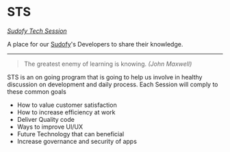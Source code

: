 # STS
[_Sudofy Tech Session_](https://sudofy.github.io/Sudofy-Tech-Session/)

A place for our [Sudofy](http://sudofy.com)'s Developers to share their knowledge. 
___


>The greatest enemy of learning is knowing.
_(John Maxwell)_


STS is an on going program that is going to help us involve in healthy discussion on development and daily process. Each Session will comply to these common goals

* How to value customer satisfaction
* How to increase efficiency at work
* Deliver Quality code
* Ways to improve UI/UX
* Future Technology that can beneficial
* Increase governance and security of apps 